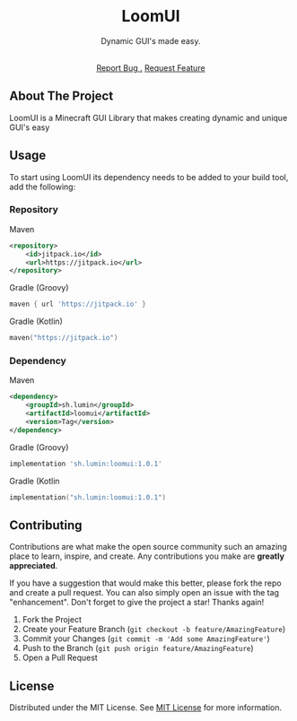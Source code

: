 <br/>
<div align="center">

<h1 align="center">LoomUI</h1>
<p align="center">
Dynamic GUI's made easy.

<br/>
<br/>
  
<a href="https://github.com/lumin-sh/LoomUI/issues/new?template=bug_report.md">Report Bug .</a>
<a href="https://github.com/lumin-sh/LoomUI/issues/new?template=feature_request.md">Request Feature</a>
</p>
</div>

 ## About The Project

LoomUI is a Minecraft GUI Library that makes creating dynamic and unique GUI's easy
 ## Usage

To start using LoomUI its dependency needs to be added to your build tool, add the following:

### Repository

Maven
```xml
<repository>
    <id>jitpack.io</id>
    <url>https://jitpack.io</url>
</repository>
```

Gradle (Groovy)
```groovy
maven { url 'https://jitpack.io' }
```

Gradle (Kotlin)
```kotlin
maven("https://jitpack.io")
```

### Dependency

Maven
```xml 
<dependency>
    <groupId>sh.lumin</groupId>
    <artifactId>loomui</artifactId>
    <version>Tag</version>
</dependency>
```

Gradle (Groovy)
```groovy
implementation 'sh.lumin:loomui:1.0.1'
```

Gradle (Kotlin
```kotlin
implementation("sh.lumin:loomui:1.0.1")
```
 ## Contributing

Contributions are what make the open source community such an amazing place to learn, inspire, and create. Any contributions you make are **greatly appreciated**.

If you have a suggestion that would make this better, please fork the repo and create a pull request. You can also simply open an issue with the tag "enhancement".
Don't forget to give the project a star! Thanks again!

1. Fork the Project
2. Create your Feature Branch (`git checkout -b feature/AmazingFeature`)
3. Commit your Changes (`git commit -m 'Add some AmazingFeature'`)
4. Push to the Branch (`git push origin feature/AmazingFeature`)
5. Open a Pull Request
 ## License

Distributed under the MIT License. See [MIT License](https://opensource.org/licenses/MIT) for more information.
